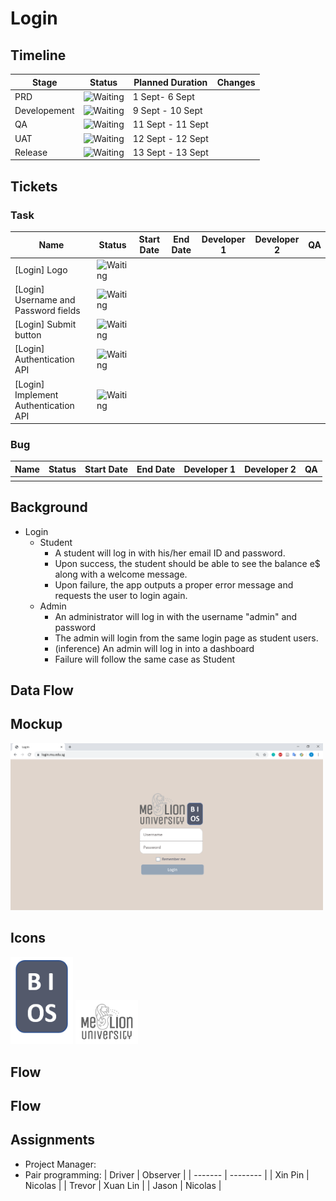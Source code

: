 # Login
## Timeline

| Stage        | Status                                                 | Planned Duration  | Changes |
| ------------ | ------------------------------------------------------ | ----------------- | ------- |
| PRD          | ![Waiting](https://img.shields.io/badge/-Waiting-grey) | 1 Sept- 6 Sept    |         |
| Developement | ![Waiting](https://img.shields.io/badge/-Waiting-grey) | 9 Sept - 10 Sept  |         |
| QA           | ![Waiting](https://img.shields.io/badge/-Waiting-grey) | 11 Sept - 11 Sept |         |
| UAT          | ![Waiting](https://img.shields.io/badge/-Waiting-grey) | 12 Sept - 12 Sept |         |
| Release      | ![Waiting](https://img.shields.io/badge/-Waiting-grey) | 13 Sept - 13 Sept |         |

## Tickets
### Task
| Name                                 | Status                                                 | Start Date | End Date | Developer 1 | Developer 2 | QA  |
| ------------------------------------ | ------------------------------------------------------ | ---------- | -------- | ----------- | ----------- | --- |
| [Login] Logo                         | ![Waiting](https://img.shields.io/badge/-Waiting-grey) |            |          |             |             |     |
| [Login] Username and Password fields | ![Waiting](https://img.shields.io/badge/-Waiting-grey) |            |          |             |             |     |
| [Login] Submit button                | ![Waiting](https://img.shields.io/badge/-Waiting-grey) |            |          |             |             |     |
| [Login] Authentication API           | ![Waiting](https://img.shields.io/badge/-Waiting-grey) |            |          |             |             |     |
| [Login] Implement Authentication API | ![Waiting](https://img.shields.io/badge/-Waiting-grey) |            |          |             |             |     |

### Bug
| Name | Status | Start Date | End Date | Developer 1 | Developer 2 | QA  |
| ---- | ------ | ---------- | -------- | ----------- | ----------- | --- |
|      |        |            |          |             |             |     |

## Background
- Login
  - Student
    - A student will log in with his/her email ID and password.
    - Upon success, the student should be able to see the balance e$ along with a welcome message.
    - Upon failure, the app outputs a proper error message and requests the user to login again.
  - Admin
    - An administrator will log in with the username "admin" and password
    - The admin will login from the same login page as student users.
    - (inference) An admin will log in into a dashboard
    - Failure will follow the same case as Student

## Data Flow

## Mockup
<img src="Login.png" width="500">


## Icons
<img src="img\BIOS.png" width="100">
<img src="img\MU.png" width="100">

## Flow
## Flow

## Assignments
- Project Manager:
- Pair programming:
  | Driver  | Observer |
  | ------- | -------- |
  | Xin Pin | Nicolas  |
  | Trevor  | Xuan Lin |
  | Jason   | Nicolas  |
